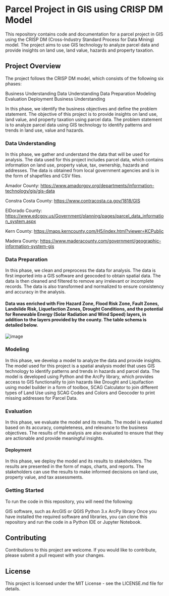 # Parcel Project in GIS using CRISP DM Model
This repository contains code and documentation for a parcel project in GIS using the CRISP DM (Cross-Industry Standard Process for Data Mining) model. The project aims to use GIS technology to analyze parcel data and provide insights on land use, land value, hazards and property taxation.

## Project Overview
The project follows the CRISP DM model, which consists of the following six phases:

Business Understanding
Data Understanding
Data Preparation
Modeling
Evaluation
Deployment
Business Understanding

In this phase, we identify the business objectives and define the problem statement. The objective of this project is to provide insights on land use, land value, and property taxation using parcel data. The problem statement is to analyze parcel data using GIS technology to identify patterns and trends in land use, value and hazards.

### Data Understanding
In this phase, we gather and understand the data that will be used for analysis. The data used for this project includes parcel data, which contains information on land use, property value, tax, ownership, hazards and addresses. The data is obtained from local government agencies and is in the form of shapefiles and CSV files.

Amador County: https://www.amadorgov.org/departments/information-technology/gis/gis-data

Constra Costa County: https://www.contracosta.ca.gov/1818/GIS

ElDorado County: https://www.edcgov.us/Government/planning/pages/parcel_data_information_system.aspx

Kern County: https://maps.kerncounty.com/H5/index.html?viewer=KCPublic

Madera County: https://www.maderacounty.com/government/geographic-information-system-gis

### Data Preparation
In this phase, we clean and preprocess the data for analysis. The data is first imported into a GIS software and geocoded to obtain spatial data. The data is then cleaned and filtered to remove any irrelevant or incomplete records. The data is also transformed and normalized to ensure consistency and accuracy in the analysis.

#### Data was enriched with Fire Hazard Zone, Flood Risk Zone, Fault Zones, Landslide Risk, Liquefaction Zones, Drought Conditions, and the potential for Renewable Energy (Solar Radiation and Wind Speed) layers, in addition to the layers provided by the county. The table schema is detailed below.
			
![image](https://user-images.githubusercontent.com/112990273/235898636-7d2eface-ca7c-4392-b125-c55580aa59fd.png)


### Modeling
In this phase, we develop a model to analyze the data and provide insights. The model used for this project is a spatial analysis model that uses GIS technology to identify patterns and trends in hazards and parcel data. The model is developed using Python and the ArcPy library, which provides access to GIS functionality to join hazards like Drought and Liquifaction using model builder in a form of toolbox, SCAG Calculator to join different types of Land Use using SCAG Codes and Colors and Geocoder to print missing addresses for Parcel Data.



### Evaluation
In this phase, we evaluate the model and its results. The model is evaluated based on its accuracy, completeness, and relevance to the business objectives. The results of the analysis are also evaluated to ensure that they are actionable and provide meaningful insights.

#### Deployment
In this phase, we deploy the model and its results to stakeholders. The results are presented in the form of maps, charts, and reports. The stakeholders can use the results to make informed decisions on land use, property value, and tax assessments.

### Getting Started
To run the code in this repository, you will need the following:

GIS software, such as ArcGIS or QGIS
Python 3.x
ArcPy library
Once you have installed the required software and libraries, you can clone this repository and run the code in a Python IDE or Jupyter Notebook.

## Contributing
Contributions to this project are welcome. If you would like to contribute, please submit a pull request with your changes.

## License
This project is licensed under the MIT License - see the LICENSE.md file for details.
